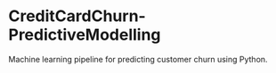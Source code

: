 # CreditCardChurn-PredictiveModelling
Machine learning pipeline for predicting customer churn using Python.

